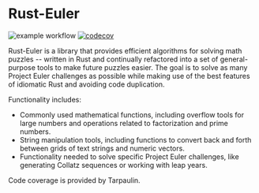 # Rust-Euler

![example workflow](https://github.com/stevenprimeaux/rust-euler/actions/workflows/rust.yml/badge.svg)
[![codecov](https://codecov.io/github/stevenprimeaux/rust-euler/graph/badge.svg?token=FEDqRwkEOR)](https://codecov.io/github/stevenprimeaux/rust-euler)

Rust-Euler is a library that provides efficient algorithms for solving math puzzles -- written in Rust and continually refactored into a set of general-purpose tools to make future puzzles easier. The goal is to solve as many Project Euler challenges as possible while making use of the best features of idiomatic Rust and avoiding code duplication.

Functionality includes:
* Commonly used mathematical functions, including overflow tools for large numbers and operations related to factorization and prime numbers.
* String manipulation tools, including functions to convert back and forth between grids of text strings and numeric vectors.
* Functionality needed to solve specific Project Euler challenges, like generating Collatz sequences or working with leap years.

Code coverage is provided by Tarpaulin.
